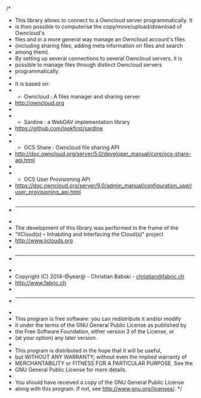/*
 * 	This library allows to connect to a Owncloud server programmatically. It
 *  is then possible to computerise the copy/move/upload/download of Owncloud's
 *  files and in a more general way manage an Owncloud account's files
 *  (including sharing files, adding meta information on files and search
 *  among them).
 *  By setting up several connections to several Owncloud servers, it is
 *  possible to manage files through distinct Owncloud servers
 *  programmatically.
 *  
 *  It is based on:
 *  - Owncloud : A files manager and sharing server
 *  http://owncloud.org
 *  
 *  - Sardine : a WebDAV implementation library
 *  https://github.com/lookfirst/sardine
 *  			
 *  - OCS Share : Owncloud file sharing API
 *  http://doc.owncloud.org/server/5.0/developer_manual/core/ocs-share-api.html
 *  
 *  - OCS User Provisioning API
 *  https://doc.owncloud.org/server/9.0/admin_manual/configuration_user/user_provisioning_api.html
 *  
 *  -----
 *  
 *  The development of this library was performed in the frame of the
 *  "IICloud(s) – Inhabiting and Interfacing the Cloud(s)" project
 *  http://www.iiclouds.org
 *  
 *  -----
 *  
 *  Copyright (C) 2014-@year@ - Christian Babski - christian@fabric.ch
 *	http://www.fabric.ch
 *  
 *  -----
 *  
 *  This program is free software: you can redistribute it and/or modify
 *  it under the terms of the GNU General Public License as published by
 *  the Free Software Foundation, either version 3 of the License, or
 *  (at your option) any later version.
 *  
 *  This program is distributed in the hope that it will be useful,
 *  but WITHOUT ANY WARRANTY; without even the implied warranty of
 *  MERCHANTABILITY or FITNESS FOR A PARTICULAR PURPOSE.  See the
 *  GNU General Public License for more details.
 *  
 *  You should have received a copy of the GNU General Public License
 *  along with this program.  If not, see <http://www.gnu.org/licenses/>.
 */
